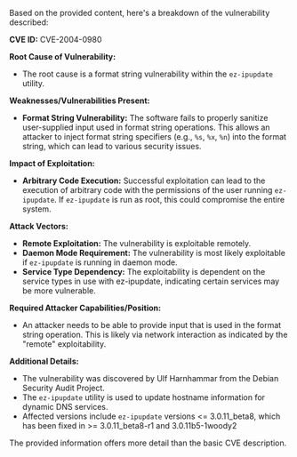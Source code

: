 Based on the provided content, here's a breakdown of the vulnerability described:

**CVE ID:** CVE-2004-0980

**Root Cause of Vulnerability:**
*   The root cause is a format string vulnerability within the `ez-ipupdate` utility.

**Weaknesses/Vulnerabilities Present:**
*   **Format String Vulnerability:** The software fails to properly sanitize user-supplied input used in format string operations. This allows an attacker to inject format string specifiers (e.g., `%s`, `%x`, `%n`) into the format string, which can lead to various security issues.

**Impact of Exploitation:**
*   **Arbitrary Code Execution:** Successful exploitation can lead to the execution of arbitrary code with the permissions of the user running `ez-ipupdate`. If `ez-ipupdate` is run as root, this could compromise the entire system.

**Attack Vectors:**
*   **Remote Exploitation:** The vulnerability is exploitable remotely.
*   **Daemon Mode Requirement:** The vulnerability is most likely exploitable if `ez-ipupdate` is running in daemon mode.
*  **Service Type Dependency:** The exploitability is dependent on the service types in use with ez-ipupdate, indicating certain services may be more vulnerable.

**Required Attacker Capabilities/Position:**
*   An attacker needs to be able to provide input that is used in the format string operation. This is likely via network interaction as indicated by the "remote" exploitability.

**Additional Details:**

*   The vulnerability was discovered by Ulf Harnhammar from the Debian Security Audit Project.
*   The `ez-ipupdate` utility is used to update hostname information for dynamic DNS services.
*   Affected versions include `ez-ipupdate` versions <= 3.0.11_beta8, which has been fixed in >= 3.0.11_beta8-r1 and 3.0.11b5-1woody2

The provided information offers more detail than the basic CVE description.
